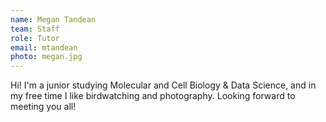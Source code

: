 ```yaml
---
name: Megan Tandean
team: Staff
role: Tutor
email: mtandean
photo: megan.jpg
---
```


Hi! I'm a junior studying Molecular and Cell Biology & Data Science, and in my free time I like birdwatching and photography. Looking forward to meeting you all!